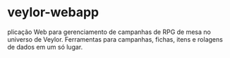 # veylor-webapp
plicação Web para gerenciamento de campanhas de RPG de mesa no universo de Veylor. Ferramentas para campanhas, fichas, itens e rolagens de dados em um só lugar.
